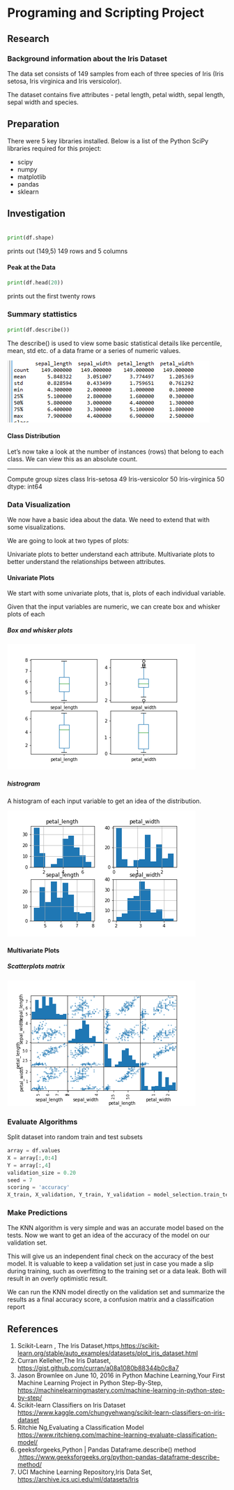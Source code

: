 # Programing and Scripting Project

## Research
### Background information about the Iris Dataset
The data set consists of 149 samples from each of three species of Iris (Iris setosa, Iris virginica and Iris versicolor). 

The dataset contains five attributes - petal length, petal width, sepal length, sepal width and species. 

## Preparation

There were 5 key libraries installed. Below is a list of the Python SciPy libraries required for this project:

- scipy
- numpy
- matplotlib
- pandas
- sklearn 



## Investigation
 
```python

print(df.shape)

```
prints out (149,5) 149 rows and 5 columns 

####  Peak at the Data

```python
print(df.head(20))
```
prints out the first twenty rows 


### Summary stattistics
```python
print(df.describe())
```

The describe() is used to view some basic statistical details like percentile, mean, std etc. of a data frame or a series of numeric values.

![output from describe on iris data set ](irisStats.PNG)


#### Class Distribution
Let’s now take a look at the number of instances (rows) that belong to each class. We can view this as an absolute count.
********
Compute group sizes
class
Iris-setosa        49
Iris-versicolor    50
Iris-virginica     50
dtype: int64

### Data Visualization

We now have a basic idea about the data. We need to extend that with some visualizations.

We are going to look at two types of plots:

Univariate plots to better understand each attribute.
Multivariate plots to better understand the relationships between attributes.

#### Univariate Plots
We start with some univariate plots, that is, plots of each individual variable.

Given that the input variables are numeric, we can create box and whisker plots of each


##### Box and whisker plots


![Box Plot](boxplot.png)



##### histrogram
A histogram of each input variable to get an idea of the distribution.

![histrogram](histrogram.png)


####  Multivariate Plots

##### Scatterplots matrix
![Scatter plot marix](scatter_matrix.png)








### Evaluate  Algorithms


Split dataset into random train and test subsets
```python
array = df.values
X = array[:,0:4]
Y = array[:,4]
validation_size = 0.20
seed = 7
scoring = 'accuracy'
X_train, X_validation, Y_train, Y_validation = model_selection.train_test_split(X, Y, test_size=validation_size, random_state=seed)
```

### Make Predictions
The KNN algorithm is very simple and was an accurate model based on the tests. Now we want to get an idea of the accuracy of the model on our validation set.

This will give us an independent final check on the accuracy of the best model. It is valuable to keep a validation set just in case you made a slip during training, such as overfitting to the training set or a data leak. Both will result in an overly optimistic result.

We can run the KNN model directly on the validation set and summarize the results as a final accuracy score, a confusion matrix and a classification report

## References 
1. Scikit-Learn , The Iris Dataset,https,<https://scikit-learn.org/stable/auto_examples/datasets/plot_iris_dataset.html>
2. Curran Kelleher,The Iris Dataset, https://gist.github.com/curran/a08a1080b88344b0c8a7
3. Jason Brownlee on June 10, 2016 in Python Machine Learning,Your First Machine Learning Project in Python Step-By-Step, <https://machinelearningmastery.com/machine-learning-in-python-step-by-step/>
4. Scikit-learn Classifiers on Iris Dataset <https://www.kaggle.com/chungyehwang/scikit-learn-classifiers-on-iris-dataset>
5. Ritchie Ng,Evaluating a Classification Model <https://www.ritchieng.com/machine-learning-evaluate-classification-model/>
6. geeksforgeeks,Python | Pandas Dataframe.describe() method ,<https://www.geeksforgeeks.org/python-pandas-dataframe-describe-method/>
7. UCI Machine Learning Repository,Iris Data Set, <https://archive.ics.uci.edu/ml/datasets/Iris>

